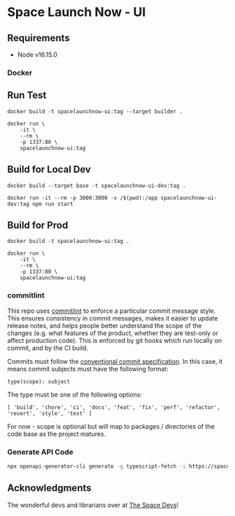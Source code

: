 # Space Launch Now - UI

## Requirements
* Node v16.15.0

### Docker 

## Run Test

`docker build -t spacelaunchnow-ui:tag --target builder .`

```
docker run \
    -it \
    --rm \
    -p 1337:80 \
    spacelaunchnow-ui:tag
```

## Build for Local Dev

`docker build --target base -t spacelaunchnow-ui-dev:tag .`

`docker run -it --rm -p 3000:3000 -v /$(pwd):/app spacelaunchnow-ui-dev:tag npm run start`

## Build for Prod

`docker build -t spacelaunchnow-ui:tag .`

```
docker run \
    -it \
    --rm \
    -p 1337:80 \
    spacelaunchnow-ui:tag
```

### commitlint

This repo uses [commitlint](https://github.com/conventional-changelog/commitlint) to enforce a particular commit message style. This ensures consistency in commit messages, makes it easier to update release notes, and helps people better understand the scope of the changes (e.g. what features of the product, whether they are test-only or affect production code). This is enforced by git hooks which run locally on commit, and by the CI build.

Commits must follow the [conventional commit specification](https://www.conventionalcommits.org/en/v1.0.0/#summary). In this case, it means commit subjects must have the following format:

`type(scope): subject`

The type must be one of the following options:

`[ 'build', 'chore', 'ci', 'docs', 'feat', 'fix', 'perf', 'refactor', 'revert', 'style', 'test' ]`

For now - scope is optional but will map to packages / directories of the code base as the project matures.


### Generate API Code

```bash
npx openapi-generator-cli generate -g typescript-fetch -i https://spacelaunchnow.me/api/ll/2.2.0/swagger.json -o src/services/api/ --additional-properties=typescriptThreePlus=true
```

## Acknowledgments

The wonderful devs and librarians over at [The Space Devs](https://thespacedevs.com)!

